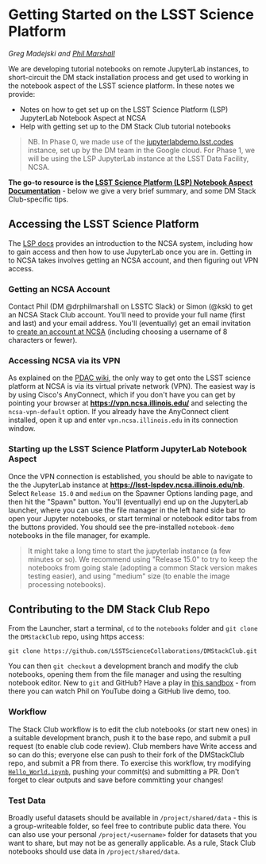 # Getting Started on the LSST Science Platform

_Greg Madejski and [Phil Marshall](https://github.com/LSSTScienceCollaborations/DMStackClub/issues/new?body=@drphilmarshall)_

We are developing tutorial notebooks on remote JupyterLab instances, to short-circuit the DM stack installation process and get used to working in the 
notebook aspect of the LSST science platform. In these notes we provide:
* Notes on how to get set up on the LSST Science Platform (LSP) JupyterLab Notebook Aspect at NCSA
* Help with getting set up to the DM Stack Club tutorial notebooks

> NB. In Phase 0, we made use of the [jupyterlabdemo.lsst.codes](https://jupyterlabdemo.lsst.codes/user/madejski/lab?redirects=1)
instance, set up by the DM team in the Google cloud. For Phase 1, we will be using the LSP JupyterLab instance at the LSST Data Facility, NCSA.

**The go-to resource is the [LSST Science Platform (LSP) Notebook Aspect Documentation](https://nb.lsst.io/v/DM-14406/index.html)** - below we give a very brief summary, and some DM Stack Club-specific tips.

## Accessing the LSST Science Platform
The [LSP docs](https://nb.lsst.io/v/DM-14406/index.html) provides an introduction to the NCSA system, including how to gain access and then how to use JupyterLab once you are in. 
Getting in to NCSA takes involves getting an NCSA account, and then figuring out VPN access.

### Getting an NCSA Account
Contact Phil (DM @drphilmarshall on LSSTC Slack) or Simon (@ksk) to get an NCSA Stack Club account. You'll need to provide your full name (first and last) and your email address. You'll (eventually) get an email invitation to [create an account at NCSA](https://identity.ncsa.illinois.edu/) (including choosing a username of 8 characters or fewer).

### Accessing NCSA via its VPN
As explained on the [PDAC wiki](https://confluence.lsstcorp.org/display/DM/PDAC+networking+and+user+accounts+for+developers), the only way to get onto the LSST science platform at NCSA is via its virtual private network (VPN). The easiest way is by using Cisco's AnyConnect, which if you don't have you can get by pointing your browser at **https://vpn.ncsa.illinois.edu/** and selecting the `ncsa-vpn-default` option. If you already have the AnyConnect client installed, open it up and enter `vpn.ncsa.illinois.edu` in its connection window. 

### Starting up the LSST Science Platform JupyterLab Notebook Aspect 
Once the VPN connection is established, you should be able to navigate to the the JupyterLab instance at **https://lsst-lspdev.ncsa.illinois.edu/nb**. Select `Release 15.0` and `medium` on the Spawner Options landing page, and then hit the "Spawn" button. You'll (eventually) end up on the JupyterLab launcher, where you can use the file manager in the left hand side bar to open your Jupyter notebooks, or start terminal or notebook editor tabs from the buttons provided.  You should see the pre-installed `notebook-demo`  notebooks in the file manager, for example.

> It might take a long time to start the jupyterlab instance (a few minutes or so).  We recommend using "Release 15.0" to try to keep the notebooks from going stale (adopting a common Stack version makes testing easier), and using "medium" size (to enable the image processing notebooks).  


## Contributing to the DM Stack Club Repo
From the Launcher, start a terminal, `cd` to the `notebooks` folder and `git clone` the `DMStackClub` repo, using https access:
```
git clone https://github.com/LSSTScienceCollaborations/DMStackClub.git
```
You can then `git checkout` a development branch and modify the club notebooks, opening them from the file manager and using the resulting notebook editor. New to `git` and GitHub? Have a play in [this sandbox](https://github.com/drphilmarshall/GettingStarted) - from there you can watch Phil on YouTube doing a GitHub live demo, too.

### Workflow
The Stack Club workflow is to edit the club notebooks (or start new ones) in a suitable development branch, push it to the base repo, and submit a pull request (to enable club code review). Club members have Write access and so can do this; everyone else can push to their fork of the DMStackClub repo, and submit a PR from there. To exercise this workflow, try modifying  [`Hello_World.ipynb`](https://github.com/LSSTScienceCollaborations/DMStackClub/blob/master/notebooks/Hello_World.ipynb), pushing your commit(s) and submitting a PR. Don't forget to clear outputs and save before committing your changes!

### Test Data
Broadly useful datasets should be available in `/project/shared/data`  - this is a group-writeable folder, so feel free to contribute public data there. You can also use your personal `/project/<username>` folder for datasets that you want to share, but may not be as generally applicable. As a rule, Stack Club notebooks should use data in `/project/shared/data`.



